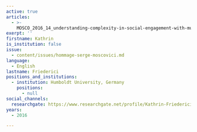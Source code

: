 ```yaml
---
active: true
articles:
  - >-
    MOSCO_2016_14_understanding-complexity-in-social-engagement-with-multiculturalism
exerpt: ''
firstname: Kathrin
is_institution: false
issue:
  - content/issues/hommage-serge-moscovici.md
language:
  - English
lastname: Friederici
positions_and_institutions:
  - institution: Humboldt University, Germany
    positions:
      - null
social_channels:
  researchgate: https://www.researchgate.net/profile/Kathrin-Friederici
years:
  - 2016

---
```

